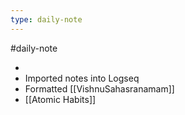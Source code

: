 ```yaml
---
type: daily-note
---
```


#daily-note

-
- Imported notes into Logseq
- Formatted [[VishnuSahasranamam]]
- [[Atomic Habits]]